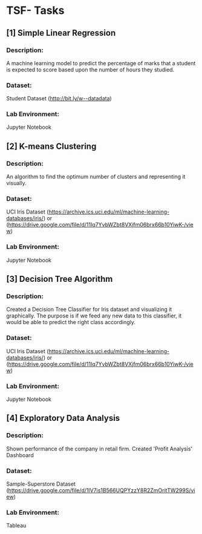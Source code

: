 # **TSF- Tasks**       

## [1] Simple Linear Regression    

### Description:    

A machine learning model to predict the percentage of marks that a student is expected to score based upon the number of hours they studied.  

### Dataset:  

Student Dataset (http://bit.ly/w--datadata)  

### Lab Environment:  

Jupyter Notebook  

## [2] K-means Clustering    

### Description:  

An algorithm to find the optimum number of clusters and representing it visually.    

### Dataset:  

UCI Iris Dataset (https://archive.ics.uci.edu/ml/machine-learning-databases/iris/) or (https://drive.google.com/file/d/11Iq7YvbWZbt8VXjfm06brx66b10YiwK-/view)  

### Lab Environment:  

Jupyter Notebook  

## [3] Decision Tree Algorithm    

### Description:    

Created a Decision Tree Classifier for Iris dataset and visualizing it graphically. The purpose is if we feed any new data to this classifier, it would be able to predict the right class accordingly.

### Dataset:  

UCI Iris Dataset (https://archive.ics.uci.edu/ml/machine-learning-databases/iris/) or (https://drive.google.com/file/d/11Iq7YvbWZbt8VXjfm06brx66b10YiwK-/view)  

### Lab Environment:  

Jupyter Notebook  

## [4] Exploratory Data Analysis    

### Description:    

Shown performance of the company in retail firm. Created 'Profit Analysis' Dashboard 

### Dataset:    

Sample-Superstore Dataset (https://drive.google.com/file/d/1lV7is1B566UQPYzzY8R2ZmOritTW299S/view)  

### Lab Environment:  

Tableau  

